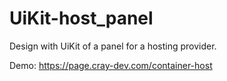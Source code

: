 # UiKit-host_panel
Design with UiKit of a panel for a hosting provider.

Demo: https://page.cray-dev.com/container-host
